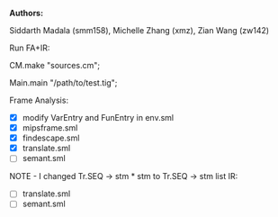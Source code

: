 **Authors:**

Siddarth Madala (smm158), Michelle Zhang (xmz), Zian Wang (zw142) 

Run FA+IR:

CM.make "sources.cm";

Main.main "/path/to/test.tig";



Frame Analysis:
- [x] modify VarEntry and FunEntry in env.sml
- [x]  mipsframe.sml
- [x]  findescape.sml
- [x]  translate.sml
- [ ]  semant.sml

NOTE - I changed Tr.SEQ -> stm * stm to Tr.SEQ -> stm list 
IR:
- [ ] translate.sml
- [ ] semant.sml
